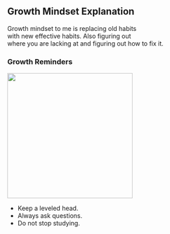 ## Growth Mindset Explanation
<p> Growth mindset to me is replacing old habits <br>
with new effective habits. Also figuring out <br>
where you are lacking at and figuring out how to fix it. </p>

### Growth Reminders

<img src="https://user-images.githubusercontent.com/85812777/123681964-092db980-d810-11eb-990b-d81327da0fff.png" width="285">


<ul>
  <li> Keep a leveled head. </li>
  <li> Always ask questions. </li>
  <li> Do not stop studying. </li>
  </ul>